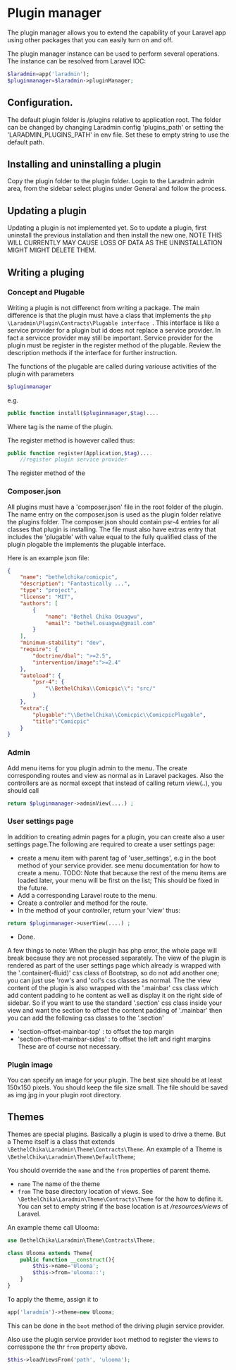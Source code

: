 # Plugin manager
The plugin manager allows you to extend the capability of your Laravel app using other packages that you can easily turn on and off.

The plugin manager instance can be used to perform several operations. The instance can be resolved from Laravel IOC:
```php
$laradmin=app('laradmin');
$pluginmanager=$laradmin->pluginManager;
```


## Configuration.
The default plugin folder is /plugins relative to application root. The folder can be changed by changing Laradmin config 'plugins_path' or setting the 'LARADMIN_PLUGINS_PATH' in env file. Set these to empty string to use the default path.

## Installing  and uninstalling a plugin
Copy the plugin folder to the plugin folder. Login to the Laradmin admin area, from the sidebar select plugins under General and follow the process.


## Updating a plugin
Updating a plugin is not implemented yet. So to update a plugin, first uninstall the previous installation and then install the new one. NOTE THIS WILL CURRENTLY MAY CAUSE LOSS OF DATA AS THE UNINSTALLATION MIGHT MIGHT DELETE THEM.

## Writing  a pluging
### Concept and Plugable
Writing a plugin is not differenct from writing a package. The main difference is that the plugin must have a class that implements the ```php \Laradmin\Plugin\Contracts\Plugable interface ```. This interface is like a service provider for a plugin but id does not replace a service provider. In fact a servicce provider may still be important. Service provider for the plugin must be register in the register method of the plugable. Review the description methods if the interface for further instruction.

The functions of the plugable are called during variouse activities of the  plugin with parameters  
```php 
$pluginmanager
```
e.g.
```php
public function install($pluginmanager,$tag)....
```
Where tag is the name of the plugin.

The register method is however called thus:
```php
public function register(Application,$tag)....
    //register plugin service provider
```
The register method of the  

### Composer.json
All plugins must have a 'composer.json' file in the root folder of the plugin. The name entry on the composer.json is used as the plugin folder relative the plugins folder. The composer.json should contain psr-4 entries for all classes that plugin is installing. The file must also have extras entry that includes the 'plugable' with value equal to the fully qualified class of the plugin plogable the implements the plugable interface.

Here is an example json file:
```json
{
    "name": "bethelchika/comicpic",
    "description": "Fantastically ...",
    "type": "project",
    "license": "MIT",
    "authors": [
        {
            "name": "Bethel Chika Osuagwu",
            "email": "bethel.osuagwu@gmail.com"
        }
    ],
    "minimum-stability": "dev",
    "require": {
        "doctrine/dbal": ">=2.5",
        "intervention/image":">=2.4"
    },
    "autoload": {
        "psr-4": {
            "\\BethelChika\\Comicpic\\": "src/"
        }
    },
    "extra":{
        "plugable":"\\BethelChika\\Comicpic\\ComicpicPlugable",
        "title":"Comicpic"
    }
}

```


### Admin
Add menu items for you plugin admin to the menu. The create corresponding routes and view as normal as in Laravel packages. Also the controllers are as normal except that instead of calling return view(..), you should call 
```php 
return $pluginmanager->adminView(....) ;
```

### User settings page
In addition to creating admin pages for a plugin, you can create also a user settings page.The following are required to create a user settings page:
- create a menu item with parent tag of 'user_settings', e.g in the boot method of your service provider. see menu documentation for how to create a menu. TODO: Note that because the rest of the menu items are loaded later, your menu will be first on the list; This should be fixed in the future.
- Add a corresponding Laravel route to the menu.
- Create a controller  and method for the route. 
- In the method of your controller, return your 'view' thus:
```php 
return $pluginmanager->userView(....) ;
```
- Done.

A few things to note: When the plugin has php error, the whole page will break because they are not processed separately. The view of the plugin is rendered as part of the user settings page which already is wrapped with the '.container(-fluid)' css class of Bootstrap, so do not add another one; you can just use 'row's and 'col's css classes as normal. The the view content of the plugin is also wrapped with the '.mainbar' css class which add content padding to he content as well as display it on the right side of sidebar. So if you want to use the standard '.section' css class inside your view and want the section to offset the content padding of '.mainbar' then you can add the following css classes to the '.section' 
- 'section-offset-mainbar-top' : to offset the top margin
- 'section-offset-mainbar-sides' : to offset the left and right margins
These are of course not necessary.

### Plugin image
You can specify an image for your plugin. The best size should be at least 150x150 pixels. You should keep the file size small. The file should be saved as img.jpg in your plugin root directory.

## Themes
Themes are special plugins. Basically a plugin is used to drive a theme. But a Theme itself is a class that extends `\BethelChika\Laradmin\Theme\Contracts\Theme`.  An example of a Theme is 
`\BethelChika\Laradmin\Theme\DefaultTheme`;

You should override the `name` and the `from` properties of  parent theme.
*  `name` The name of the theme
* `from` The base directory location of views. See `\BethelChika\Laradmin\Theme\Contracts\Theme` for the how to define it. You can set to empty string if the base location is at */resources/views* of Laravel.

An example theme call Ulooma:
```php
use BethelChika\Laradmin\Theme\Contracts\Theme;

class Ulooma extends Theme{
    public function __construct(){
        $this->name='Ulooma';
        $this->from='ulooma::'; 
    }
}

```

To apply the theme, assign it to 
```php
app('laradmin')->theme=new Ulooma;
```
This can be done in the `boot` method of the driving plugin service provider.

Also use the plugin service provider `boot` method to register the views to corresspone the thr `from` property above.
```php
$this->loadViewsFrom('path', 'ulooma');
```